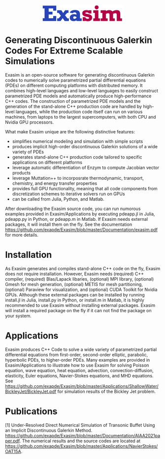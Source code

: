 <p align="center">
<img src="Documentation/exasimlogosmall.png">
</p>

# Generating Discontinuous Galerkin Codes For Extreme Scalable Simulations
Exasim is an open-source software for generating discontinuous Galerkin codes to numerically solve parametrized partial differential equations (PDEs) on different computing platforms with distributed memory.  It combines high-level languages and low-level languages to easily construct parametrized PDE models and automatically produce high-performance C++ codes. The construction of parametrized PDE models and the generation of the stand-alone C++ production code are handled by high-level languages, while the production code itself can run on various machines, from laptops to the largest supercomputers, with both CPU and Nvidia GPU processors. 

What make Exasim unique are the following distinctive features:

   - simplifies numerical modeling and simulation with simple scripts
   - produces implicit high-order discontinuous Galerkin solutions of a wide variety of PDEs   
   - generates stand-alone C++ production code tailored to specific applications on different platforms 
   - leverage automatic differentiation of Enzym to compute Jacobian vector products
   - leverage Muttation++ to incorposrate thermodynamic, transport, chemistry, and energy transfer properties
   - provides full GPU functionality, meaning that all code components from discretization schemes to iterative solvers run on GPUs   
   - can be called from Julia, Python, and Matlab. 
   
After downloading the Exasim source code, you can run numorous examples provided in Exasim/Applications by executing pdeapp.jl in Julia, pdeapp.py in Python, or pdeapp.m in Matlab. If Exasim needs external packages, it will install them on the fly. See the documentation https://github.com/exapde/Exasim/blob/master/Documentation/exasim.pdf for more details. 

# Installation 

As Exasim generates and compiles stand-alone C++ code on the fly, Exasim does not require installation. However, Exasim needs (required) C++ compiler, (required) Blas/Lapack libaries, (optional) MPI library, (optional) Gmesh for mesh generation, (optional) METIS for mesh partitioning, (optional) Paraview for visualization, and (optional) CUDA Toolkit for Nvidia GPUs. Although these external packages can be installed by running install.jl in Julia, install.py in Python, or install.m in Matlab, it is highly recommended to use Exasim without installing external packages. Exasim will install a required package on the fly if it can not find the package on your system.

# Applications

Exasim produces C++ Code to solve a wide variety of parametrized partial differential equations from first-order, second-order elliptic, parabolic, hyperbolic PDEs, to higher-order PDEs. Many examples are provided in Exasim/Applications to illustrate how to use Exasim for solving Poisson equation, wave equation, heat equation, advection, convection-diffusion, elasticity, Euler equations, Navier-Stokes equations, and MHD equations. See https://github.com/exapde/Exasim/blob/master/Applications/ShallowWater/BickleyJet/BickleyJet.pdf for simulation results of the Bickley Jet problem.


# Publications
[1] Under-Resolved Direct Numerical Simulation of Transonic Buffet Using an Implicit Discontinuous Galerkin Method. https://github.com/exapde/Exasim/blob/master/Documentation/AIAA2021paper.pdf. The numerical results and the source codes are located at https://github.com/exapde/Exasim/blob/master/Applications/NavierStokes/OAT15A.

